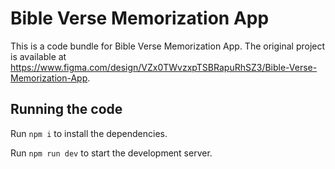 
  # Bible Verse Memorization App

  This is a code bundle for Bible Verse Memorization App. The original project is available at https://www.figma.com/design/VZx0TWvzxpTSBRapuRhSZ3/Bible-Verse-Memorization-App.

  ## Running the code

  Run `npm i` to install the dependencies.

  Run `npm run dev` to start the development server.
  